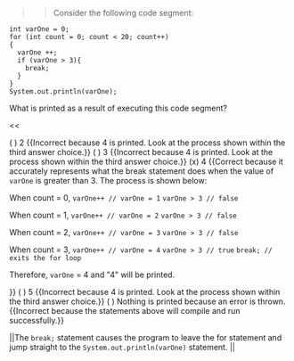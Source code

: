 >>Consider the following code segment:
<pre><code class="java language-java">int varOne = 0;
for (int count = 0; count &lt; 20; count++)
{
  varOne ++;
  if (varOne &gt; 3){
    break;
  }
}
System.out.println(varOne);
</code></pre>
<p>What is printed as a result of executing this code segment?</p><<

( ) 2 {{Incorrect because 4 is printed. Look at the process shown within the third answer choice.}}
( ) 3 {{Incorrect because 4 is printed. Look at the process shown within the third answer choice.}}
(x) 4 {{Correct because it accurately represents what the break statement does when the value of <code>varOne</code> is greater than 3.
The process is shown below:
<p>When count = 0, 
<code>varOne++ // varOne = 1</code>
<code>varOne &gt; 3 // false</code></p>
<p>When count = 1, 
<code>varOne++ // varOne = 2</code>
<code>varOne &gt; 3 // false</code></p>
<p>When count = 2, 
<code>varOne++ // varOne = 3</code>
<code>varOne &gt; 3 // false</code></p>
<p>When count = 3, 
<code>varOne++ // varOne = 4</code>
<code>varOne &gt; 3 // true</code>
<code>break; // exits the for loop</code></p>
<p>Therefore, <code>varOne</code> = 4 and "4" will be printed.</p>}}
( ) 5 {{Incorrect because 4 is printed. Look at the process shown within the third answer choice.}}
( ) Nothing is printed because an error is thrown. {{Incorrect because the statements above will compile and run successfully.}}

||The <code>break;</code> statement causes the program to leave the for statement and jump straight to the <code>System.out.println(varOne)</code> statement. ||
